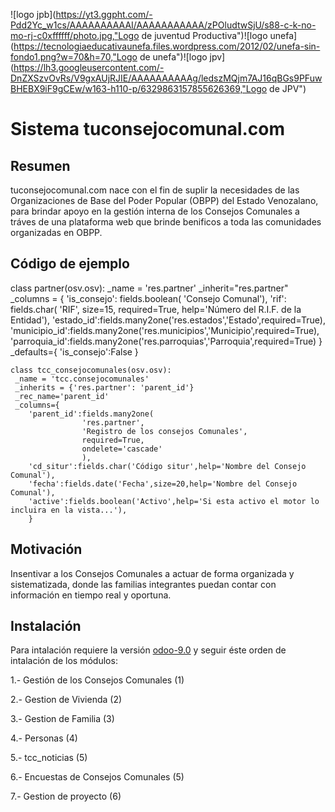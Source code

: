![logo jpb](https://yt3.ggpht.com/-Pdd2Yc_w1cs/AAAAAAAAAAI/AAAAAAAAAAA/zPOludtwSjU/s88-c-k-no-mo-rj-c0xffffff/photo.jpg,"Logo de juventud Productiva")![logo unefa](https://tecnologiaeducativaunefa.files.wordpress.com/2012/02/unefa-sin-fondo1.png?w=70&h=70,"Logo de unefa")![logo jpv](https://lh3.googleusercontent.com/-DnZXSzvOvRs/V9gxAUjRJIE/AAAAAAAAAAg/ledszMQjm7AJ16qBGs9PFuwBHEBX9iF9gCEw/w163-h110-p/6329863157855626369,"Logo de JPV")
# Sistema tuconsejocomunal.com

## Resumen

tuconsejocomunal.com nace con el fin de suplir la necesidades de las 
Organizaciones de Base del Poder Popular (OBPP) del Estado Venozalano,
para brindar apoyo en la gestión interna de los Consejos Comunales a tráves
de una plataforma web que brinde benificos a toda las comunidades organizadas en OBPP.

## Código de ejemplo

class partner(osv.osv):
    _name = 'res.partner'
    _inherit="res.partner"
    _columns = {
        'is_consejo': fields.boolean(
                'Consejo Comunal'),
        'rif': fields.char(
                'RIF',
                size=15,
                required=True,
                help='Número del R.I.F. de la Entidad'),
        'estado_id':fields.many2one('res.estados','Estado',required=True),
        'municipio_id':fields.many2one('res.municipios','Municipio',required=True),
        'parroquia_id':fields.many2one('res.parroquias','Parroquia',required=True)
    }
    _defaults={
        'is_consejo':False
        }
        
    class tcc_consejocomunales(osv.osv):
     _name = 'tcc.consejocomunales'
     _inherits = {'res.partner': 'parent_id'}
     _rec_name='parent_id'
     _columns={
        'parent_id':fields.many2one(
                    'res.partner',
                    'Registro de los consejos Comunales',
                    required=True,
                    ondelete='cascade'
                    ),
        'cd_situr':fields.char('Código situr',help='Nombre del Consejo Comunal'),
        'fecha':fields.date('Fecha',size=20,help='Nombre del Consejo Comunal'),
        'active':fields.boolean('Activo',help='Si esta activo el motor lo incluira en la vista...'),
        }
## Motivación

Insentivar a los Consejos Comunales a actuar de forma organizada
y sistematizada, donde las familias integrantes puedan contar con
información en tiempo real y oportuna.

## Instalación

Para intalación requiere la versión [odoo-9.0](https://github.com/odoo/odoo/tree/9.0)
y seguir éste orden de intalación de los módulos:

1.- Gestión de los Consejos Comunales (1)

2.- Gestion de Vivienda (2)

3.- Gestion de Familia (3)

4.- Personas (4)

5.- tcc_noticias (5)

6.- Encuestas de Consejos Comunales (5)

7.- Gestion de proyecto (6)

